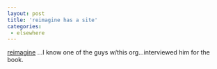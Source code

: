 ```yaml
---
layout: post
title: 'reimagine has a site'
categories:
 - elsewhere
---
```


<a href="http://www.reimagine.org/sites/home/">reimagine</a> ...I know one of the guys w/this org...interviewed him for the book.

